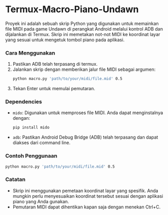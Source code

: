# Termux-Macro-Piano-Undawn

Proyek ini adalah sebuah skrip Python yang digunakan untuk memainkan file MIDI pada game Undawn di perangkat Android melalui kontrol ADB dan dijalankan di Termux. Skrip ini memetakan not-not MIDI ke koordinat layar yang sesuai untuk mengetuk tombol piano pada aplikasi.

### Cara Menggunakan
1. Pastikan ADB telah terpasang di termux.
2. Jalankan skrip dengan memberikan jalur file MIDI sebagai argumen:
    ```bash
    python macro.py 'path/to/your/midi/file.mid' 0.5
    ```
4. Tekan Enter untuk memulai pemutaran.

### Dependencies
- `mido`: Digunakan untuk memproses file MIDI. Anda dapat menginstalnya dengan:
    ```bash
    pip install mido
    ```
- `adb`: Pastikan Android Debug Bridge (ADB) telah terpasang dan dapat diakses dari command line.

### Contoh Penggunaan
```bash
python macro.py 'path/to/your/midi/file.mid' 0.5
```

### Catatan
- Skrip ini menggunakan pemetaan koordinat layar yang spesifik. Anda mungkin perlu menyesuaikan koordinat tersebut sesuai dengan aplikasi piano yang Anda gunakan.
- Pemutaran MIDI dapat dihentikan kapan saja dengan menekan Ctrl+C.
